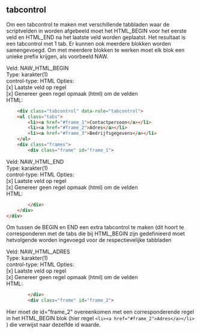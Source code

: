 ## tabcontrol

Om een tabcontrol te maken met verschillende tabbladen waar de scriptvelden in worden afgebeeld moet het HTML_BEGIN voor het 
eerste veld en HTML_END na het laatste veld worden geplaatst. Het resultaat is een tabcontrol met 1 tab. 
Er kunnen ook meerdere blokken worden samengevoegd. Om met meerdere blokken te werken moet elk blok een unieke prefix krijgen, als voorbeeld NAW.

Veld: NAW_HTML_BEGIN  
Type: karakter(1)  
control-type: HTML
Opties:  
[x] Laatste veld op regel  
[x] Genereer geen regel opmaak (html) om de velden  
HTML:
``` html
    <div class="tabcontrol" data-role="tabcontrol">
    <ul class="tabs">
        <li><a href="#frame_1">Contactpersoon</a></li>
        <li><a href="#frame_2">Adres</a></li>
        <li><a href="#frame_3">Bedrijfsgegevens</a></li>
    </ul>
    <div class="frames">
        <div class="frame" id="frame_1">
```
Veld: NAW_HTML_END  
Type: karakter(1)  
control-type: HTML
Opties:  
[x] Laatste veld op regel  
[x] Genereer geen regel opmaak (html) om de velden  
HTML:
``` html
        </div>
    </div>
</div>
```
Om tussen de BEGIN en END een extra tabcontrol te maken (dit hoort te corresponderen met de tabs die bij HTML_BEGIN zijn gedefinieerd moet hetvolgende worden ingevoegd voor de respectievelijke tabbladen


Veld: NAW_HTML_ADRES  
Type: karakter(1)  
control-type: HTML
Opties:  
[x] Laatste veld op regel  
[x] Genereer geen regel opmaak (html) om de velden  
HTML:
``` html
        </div>
        <div class="frame" id="frame_2">
```

Hier moet de id="frame_2" overeenkomen met een corresponderende regel in het HTML_BEGIN blok (hier regel `<li><a href="#frame_2">Adres</a></li>` ) die verwijst naar dezelfde id waarde.
